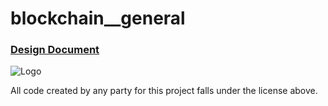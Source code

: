 # blockchain__general
### [Design Document](https://docs.google.com/document/d/1tsXx9D7I1wqGmEUUq0oJGUZ--iy6KbLGce7hpL9jQK8/edit?usp=sharing)

![Logo](https://github.com/dev-launchers/devbots__general/blob/main/art/Logos/LOGO-DevBots_color.png "Logo")

All code created by any party for this project falls under the license above.
